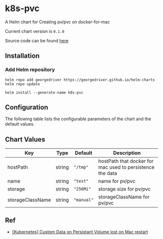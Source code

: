k8s-pvc
=======
A Helm chart for Creating pv/pvc on docker-for-mac

Current chart version is `0.1.0`

Source code can be found [here](https://github.com/georgedriver/helm-charts)

## Installation

### Add Helm repository

```shell
helm repo add georgedriver https://georgedriver.github.io/helm-charts
helm repo update
```

```shell
helm install --generate-name k8s-pvc
```

## Configuration

The following table lists the configurable parameters of the chart and the default values.

## Chart Values

| Key | Type | Default | Description |
|-----|------|---------|-------------|
| hostPath | string | `"/tmp"` | hostPath that docker for mac used to persistence the data |
| name | string | `"test"` | name for pv/pvc |
| storage | string | `"256Mi"` | storage size for pv/pvc |
| storageClassName | string | `"manual"` | storageClassName for pv/pvc |

## Ref

- [[Kubernetes] Custom Data on Persistant Volume lost on Mac restart](https://github.com/docker/for-mac/issues/4019#issuecomment-575579113)
